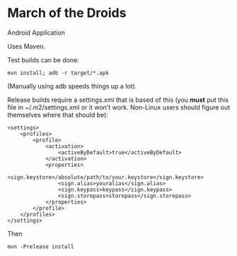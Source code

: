 # March of the Droids

Android Application

Uses Maven.

Test builds can be done:

	mvn install; adb -r target/*.apk

(Manually using adb speeds things up a lot).

Release builds require a settings.xml that is based of this (you **must** put this file in ~/.m2/settings.xml or it won't work. Non-Linux users should figure out themselves where that should be):

	<settings>
		<profiles>
			<profile>
				<activation>
					<activeByDefault>true</activeByDefault>
				</activation>
				<properties>
					<sign.keystore>/absolute/path/to/your.keystore</sign.keystore>
					<sign.alias>youralias</sign.alias>
					<sign.keypass>keypass</sign.keypass>
					<sign.storepass>storepass</sign.storepass>
				</properties>
			</profile>
		</profiles>
	</settings>


Then

	mvn -Prelease install
